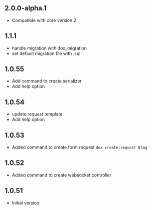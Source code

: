 ## 2.0.0-alpha.1

- Compatible with core version 2

## 1.1.1

- handle migration with dox_migration
- set default migration file with .sql

## 1.0.55

- Add command to create serializer
- Add help option

## 1.0.54

- update request template
- Add help option

## 1.0.53

- Added command to create form request `dox create:request Blog`

## 1.0.52

- Added command to create websocket controller

## 1.0.51

- Initial version.
